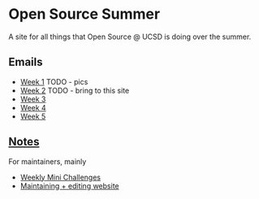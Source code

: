 # Open Source Summer

A site for all things that Open Source @ UCSD is doing over the summer.

## Emails
- [Week 1](./emails/week1) TODO - pics
- [Week 2](https://os-ucsd.github.io/OSS-Week2.html) TODO - bring to this site
- [Week 3](./emails/week3)
- [Week 4](./emails/week4)
- [Week 5](./emails/week5)

## [Notes](/notes)

For maintainers, mainly

- [Weekly Mini Challenges](./notes/mini-challenges)
- [Maintaining + editing website](./notes/site)
